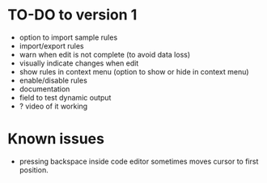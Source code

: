 # TO-DO to version 1

- option to import sample rules
- import/export rules
- warn when edit is not complete (to avoid data loss)
- visually indicate changes when edit
- show rules in context menu  (option to show or hide in context menu)
- enable/disable rules
- documentation
- field to test dynamic output
- ? video of it working

# Known issues

- pressing backspace inside code editor sometimes moves cursor to first position.
